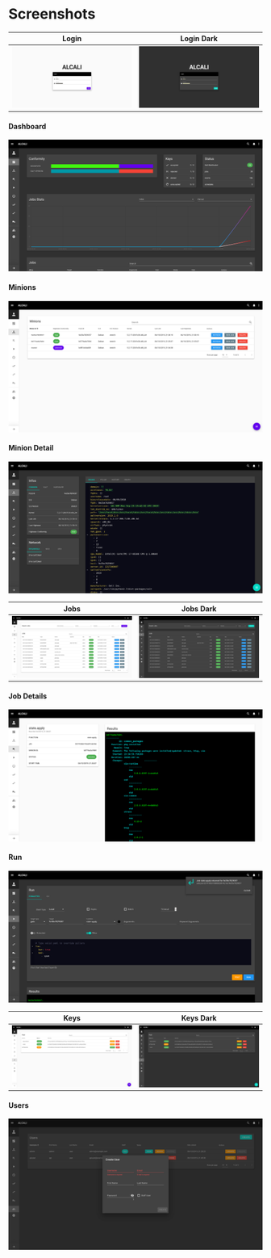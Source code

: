 # Screenshots

Login              | Login Dark 
:-------------------------:|:-------------------------:
![](images/screenshots/login.png)  |  ![](images/screenshots/login-dark.png)

#### Dashboard
![](images/screenshots/dashboard-dark.png)

#### Minions
![](images/screenshots/minions.png)

#### Minion Detail
![](images/screenshots/minion-detail-dark.png)

Jobs              | Jobs Dark 
:-------------------------:|:-------------------------:
![](images/screenshots/jobs.png)  |  ![](images/screenshots/jobs-dark.png)

#### Job Details
![](images/screenshots/job-detail.png)

#### Run 
![](images/screenshots/run.png)

Keys              | Keys Dark 
:-------------------------:|:-------------------------:
![](images/screenshots/keys.png)  |  ![](images/screenshots/keys-dark.png)

#### Users
![](images/screenshots/users.png)

